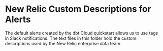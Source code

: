 # New Relic Custom Descriptions for Alerts

The default alerts created by the dbt Cloud quickstart allows us to use tags in Slack notifications. 
The text files in this folder hold the custom descriptions used by the New Relic enterprise data team. 

